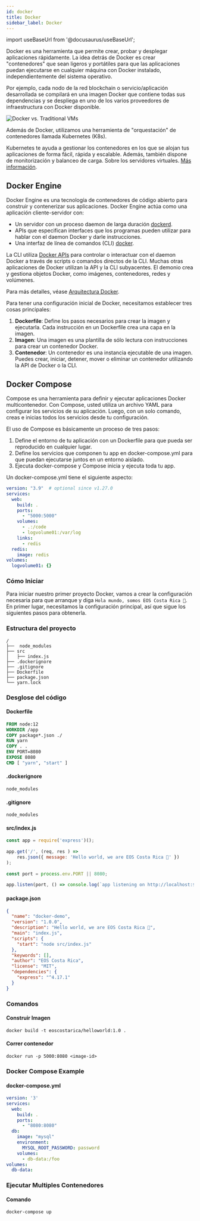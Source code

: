 ```yaml
---
id: docker
title: Docker
sidebar_label: Docker
---
```

import useBaseUrl from '@docusaurus/useBaseUrl';

Docker es una herramienta que permite crear, probar y desplegar aplicaciones rápidamente. La idea detrás de Docker es crear "contenedores" que sean ligeros y portátiles para que las aplicaciones puedan ejecutarse en cualquier máquina con Docker instalado, independientemente del sistema operativo.

Por ejemplo, cada nodo de la red blockchain o servicio/aplicación desarrollada se compilará en una imagen Docker que contiene todas sus dependencias y se despliega en uno de los varios proveedores de infraestructura con Docker disponible.

<div style={{  textAlign: "center" }}>
<img alt="Docker vs. Traditional VMs"   src={ useBaseUrl( '/img/documentation-images/Docker-containerized-and-vm-transparent-bg.png' )} />
</div>

Además de Docker, utilizamos una herramienta de "orquestación" de contenedores llamada Kubernetes (K8s).

Kubernetes te ayuda a gestionar los contenedores en los que se alojan tus aplicaciones de forma fácil, rápida y escalable. Además, también dispone de monitorización y balanceo de carga. Sobre los servidores virtuales. [Más información](https://guias.eoscostarica.io/docs/devops#introducci%C3%B3n-a-kubernetes-y-docker).

## Docker Engine

Docker Engine es una tecnología de contenedores de código abierto para construir y contenerizar sus aplicaciones. Docker Engine actúa como una aplicación cliente-servidor con:

- Un servidor con un proceso daemon de larga duración [dockerd](https://docs.docker.com/engine/reference/commandline/dockerd).
- APIs que especifican interfaces que los programas pueden utilizar para hablar con el daemon Docker y darle instrucciones.
- Una interfaz de línea de comandos (CLI) [docker](https://docs.docker.com/engine/reference/commandline/cli/).

La CLI utiliza [Docker APIs](https://docs.docker.com/engine/api/) para controlar o interactuar con el daemon Docker a través de scripts o comandos directos de la CLI. Muchas otras aplicaciones de Docker utilizan la API y la CLI subyacentes. El demonio crea y gestiona objetos Docker, como imágenes, contenedores, redes y volúmenes.

Para más detalles, véase [Arquitectura Docker](https://docs.docker.com/get-started/overview/#docker-architecture).

Para tener una configuración inicial de Docker, necesitamos establecer tres cosas principales:

1. **Dockerfile**: Define los pasos necesarios para crear la imagen y ejecutarla. Cada instrucción en un Dockerfile crea una capa en la imagen.
1. **Imagen**: Una imagen es una plantilla de sólo lectura con instrucciones para crear un contenedor Docker.
1. **Contenedor**: Un contenedor es una instancia ejecutable de una imagen. Puedes crear, iniciar, detener, mover o eliminar un contenedor utilizando la API de Docker o la CLI.

## Docker Compose

Compose es una herramienta para definir y ejecutar aplicaciones Docker multicontenedor. Con Compose, usted utiliza un archivo YAML para configurar los servicios de su aplicación. Luego, con un solo comando, creas e inicias todos los servicios desde tu configuración.

El uso de Compose es básicamente un proceso de tres pasos:

1. Define el entorno de tu aplicación con un Dockerfile para que pueda ser reproducido en cualquier lugar.
1. Define los servicios que componen tu app en docker-compose.yml para que puedan ejecutarse juntos en un entorno aislado.
1. Ejecuta docker-compose y Compose inicia y ejecuta toda tu app.

Un docker-compose.yml tiene el siguiente aspecto:
```yml
version: "3.9"  # optional since v1.27.0
services:
  web:
    build: .
    ports:
      - "5000:5000"
    volumes:
      - .:/code
      - logvolume01:/var/log
    links:
      - redis
  redis:
    image: redis
volumes:
  logvolume01: {}
```

### Cómo Iniciar

Para iniciar nuestro primer proyecto Docker, vamos a crear la configuración necesaria para que arranque y diga `Hola mundo, somos EOS Costa Rica 🦋`. En primer lugar, necesitamos la configuración principal, así que sigue los siguientes pasos para obtenerla.

### Estructura del proyecto

```
/
├──  node_modules
├── src
│   ├── index.js
├── .dockerignore
├── .gitignore
├── Dockerfile
├── package.json
└── yarn.lock
```

### Desglose del código

#### Dockerfile

```Dockerfile
FROM node:12
WORKDIR /app
COPY package*.json ./
RUN yarn
COPY . .
ENV PORT=8080
EXPOSE 8080
CMD [ "yarn", "start" ]
```

#### .dockerignore

`node_modules`

#### .gitignore

`node_modules`

#### src/index.js

```js
const app = require('express')();
 
app.get('/', (req, res ) => 
    res.json({ message: 'Hello world, we are EOS Costa Rica 🦋' }) 
);
 
const port = process.env.PORT || 8080;
 
app.listen(port, () => console.log(`app listening on http://localhost:${port}`) );
```

#### package.json

```json
{
  "name": "docker-demo",
  "version": "1.0.0",
  "description": "Hello world, we are EOS Costa Rica 🦋",
  "main": "index.js",
  "scripts": {
    "start": "node src/index.js"
  },
  "keywords": [],
  "author": "EOS Costa Rica",
  "license": "MIT",
  "dependencies": {
    "express": "^4.17.1"
  }
}
```

### Comandos

#### Construir Imagen

`docker build -t eoscostarica/helloworld:1.0 .`

#### Correr contenedor

`docker run -p 5000:8080 <image-id>`

### Docker Compose Example

#### docker-compose.yml 

```yml
version: '3'
services:
  web:
    build: .
    ports:
      - "8080:8080"
  db:
    image: "mysql"
    environment: 
      MYSQL_ROOT_PASSWORD: password
    volumes:
      - db-data:/foo
volumes:
  db-data:
```

### Ejecutar Multiples Contenedores

#### Comando

`docker-compose up`
